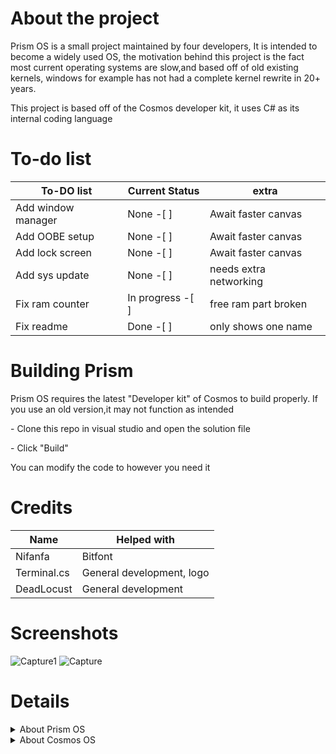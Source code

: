 # About the project
<head><link rel="stylesheet" href="https://egkoppel.github.io/product-sans/google-fonts.css"></head>
<p id="product-sans">Prism OS is a small project maintained by four developers, It is intended to become a widely used OS, the motivation behind this project is the fact most current operating systems are slow,and based off of old existing kernels, windows for example has not had a complete kernel rewrite in 20+ years.</p>
<p id="product-sans">This project is based off of the Cosmos developer kit, it uses C# as its internal coding language</p>

# To-do list

| To-DO list         | Current Status    | extra                     |
|--------------------|-------------------|---------------------------|
| Add window manager | None -[ ]         | Await faster canvas       |
| Add OOBE setup     | None -[ ]         | Await faster canvas       |
| Add lock screen    | None -[ ]         | Await faster canvas       |
| Add sys update     | None -[ ]         | needs extra networking    |
| Fix ram counter    | In progress -[ ]  | free ram part broken      |
| Fix readme         | Done -[ ]         | only shows one name       |



# Building Prism
<p id="product-sans">Prism OS requires the latest "Developer kit" of Cosmos to build properly. If you use an old version,it may not function as intended</p>
<p id="product-sans">- Clone this repo in visual studio and open the solution file</p>
<p id="product-sans">- Click "Build"</p>
<p id="product-sans">You can modify the code to however you need it</p>

# Credits
| Name          | Helped with                  |
|---------------|------------------------------|
| Nifanfa       | Bitfont                      |
| Terminal.cs   | General development, logo    |
| DeadLocust    | General development          |

# Screenshots
![Capture1](https://user-images.githubusercontent.com/49339966/119268040-60c57d80-bbf1-11eb-8cc2-ed262d965841.PNG)
![Capture](https://github.com/Project-Prism/Prism-OS/blob/main/ss1.png)

# Details
<details>
    <Summary>
        About Prism OS
    </Summary>
<p>
     Prism OS is an open source project started in 2021, the idea was made when two discord users (Terminal.cs and deadlocust) decided to make an operating system out of boredom
</p>
</details>

<details>
    <Summary>
        About Cosmos OS
    </Summary>
<p>
Cosmos is a program that allows you to create an entire operating system using c#, x#, and VB.net

It allows for a file system, graphics, console, and hardware access, aswell as getting user input from a keyboard and a mouse.
It also allows you to use external libraries found on the visual studio marketplace.
</p>
</details>
